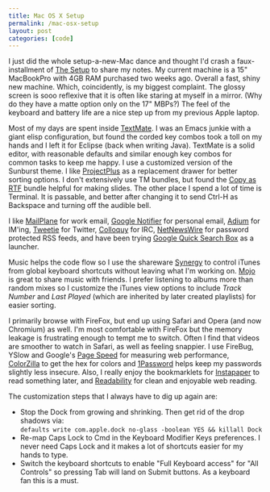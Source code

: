 ```yaml
--- 
title: Mac OS X Setup
permalink: /mac-osx-setup
layout: post
categories: [code]
---
```

<p>I just did the whole setup-a-new-Mac dance and thought I'd crash a faux-installment of 
<a href="http://usesthis.com/">The Setup</a> to share my notes. My current machine is a 15" MacBookPro with 4GB RAM purchased two weeks ago. Overall a fast, shiny new machine. Which, coincidently, is my biggest complaint. The glossy screen is sooo reflexive that it is often like staring at myself in a mirror. (Why do they have a matte option only on the 17" MBPs?) The feel of the keyboard and battery life are a nice step up from my previous Apple laptop.</p>

<p>Most of my days are spent inside <a href="http://macromates.com/">TextMate</a>. I was an Emacs junkie with a giant elisp configuration, but found the corded key combos took a toll on my hands and I left it for Eclipse (back when writing Java). TextMate is a solid editor, with reasonable defaults and similar enough key combos for common tasks to keep me happy. I use a customized version of the Sunburst theme. I like <a href="http://ciaranwal.sh/2008/08/05/textmate-plug-in-projectplus">ProjectPlus</a> as a replacement drawer for better sorting options. I don't extensively use TM bundles, but found the <a href="http://github.com/drnic/copy-as-rtf-tmbundle/tree/master">Copy as RTF</a> bundle helpful for making slides. The other place I spend a lot of time is Terminal. It is passable, and better after changing it to send Ctrl-H as Backspace and turning off the audible bell.

<p>I like <a href="http://mailplaneapp.com/">MailPlane</a> for work email, <a href="http://toolbar.google.com/gmail-helper/notifier_mac.html">Google Notifier</a> for personal email, <a href="http://adium.im/">Adium</a> for IM'ing, <a href="http://www.atebits.com/tweetie-mac/">Tweetie</a> for Twitter, <a href="http://colloquy.info/">Colloquy</a> for IRC, <a href="http://www.newsgator.com/INDIVIDUALS/NETNEWSWIRE/">NetNewsWire</a> for password protected RSS feeds, and have been trying <a href="http://www.google.com/quicksearchbox/">Google Quick Search Box</a> as a launcher.</p>

<p>Music helps the code flow so I use the shareware <a href="http://wincent.com/a/products/synergy-classic/">Synergy</a> to control iTunes from global keyboard shortcuts without leaving what I'm working on. <a href="http://www.deusty.com/software/mac.php">Mojo</a> is great to share music with friends. I prefer listening to albums more than random mixes so I customize the iTunes view options to include <em>Track Number</em> and <em>Last Played</em> (which are inherited by later created playlists) for easier sorting.

<p>I primarily browse with FireFox, but end up using Safari and Opera (and now Chromium) as well. I'm most comfortable with FireFox but the memory leakage is frustrating enough to tempt me to switch. Often I find that videos are smoother to watch in Safari, as well as feeling snappier. I use FireBug, YSlow and Google's <a href="http://code.google.com/speed/page-speed/">Page Speed</a> for measuring web performance, <a href="https://addons.mozilla.org/en-US/firefox/addon/271">ColorZilla</a> to get the hex for colors and <a href="http://agilewebsolutions.com/products/1Password">1Password</a> helps keep my passwords slightly less insecure. Also, I really enjoy the bookmarklets for <a href="http://www.instapaper.com/">Instapaper</a> to read something later, and <a href="http://lab.arc90.com/experiments/readability/">Readability</a> for clean and enjoyable web reading.

<p>The customization steps that I always have to dig up again are:
	<ul>
		<li>Stop the Dock from growing and shrinking. Then get rid of the drop shadows via: <br /> <code>defaults write com.apple.dock no-glass -boolean YES && killall Dock</code>
		<li>Re-map Caps Lock to Cmd in the Keyboard Modifier Keys preferences. I never need Caps Lock and it makes a lot of shortcuts easier for my hands to type.
		<li>Switch the keyboard shortcuts to enable "Full Keyboard access" for "All Controls" so pressing Tab will land on Submit buttons. As a keyboard fan this is a must.
	</ul>
</p>

